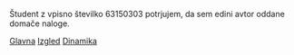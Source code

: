 Študent z vpisno številko 63150303 potrjujem, da sem edini avtor oddane domače naloge.

[Glavna](https://rawgit.com/andrejura/stroboskop/master/stroboskop.html)
[Izgled](https://rawgit.com/andrejura/stroboskop/izgled/stroboskop.html)
[Dinamika](https://rawgit.com/andrejura/stroboskop/dinamika/stroboskop.html)
